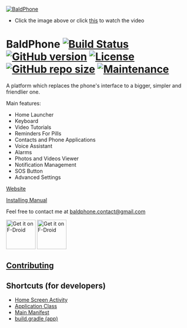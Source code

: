 [![BaldPhone](https://raw.githubusercontent.com/UriahShaulMandel/BaldPhone/master/logo/rectangle.png)](https://www.youtube.com/watch?v=G33E4XQp_Xw)
 - Click the image above or click [this](https://www.youtube.com/watch?v=G33E4XQp_Xw) to watch the video


# BaldPhone [![Build Status](https://travis-ci.com/UriahShaulMandel/BaldPhone.svg?branch=master)](https://travis-ci.com/UriahShaulMandel/BaldPhone) [![GitHub version](https://img.shields.io/github/tag/UriahShaulMandel/BaldPhone.svg)](https://github.com/UriahShaulMandel/BaldPhone/releases/latest) [![License](https://img.shields.io/github/license/UriahShaulMandel/BaldPhone)](https://github.com/UriahShaulMandel/BaldPhone/blob/master/LICENSE) [![GitHub repo size](https://img.shields.io/github/repo-size/UriahShaulMandel/BaldPhone)](https://github.com/UriahShaulMandel/BaldPhone) [![Maintenance](https://img.shields.io/maintenance/yes/2022)](https://github.com/UriahShaulMandel/BaldPhone)



A platform which replaces the phone's interface to a bigger, simpler and friendlier one.



Main features:
 - Home Launcher
 - Keyboard
 - Video Tutorials
 - Reminders For Pills
 - Contacts and Phone Applications
 - Voice Assistant
 - Alarms
 - Photos and Videos Viewer
 - Notification Management
 - SOS Button
 - Advanced Settings
 


[Website](https://sites.google.com/view/baldphone)

[Installing Manual](https://github.com/UriahShaulMandel/BaldPhone/raw/master/manual/Manual%20hebrew.pdf)

Feel free to contact me at baldphone.contact@gmail.com


[<img src="https://github.com/UriahShaulMandel/BaldPhone/blob/master/logo/direct_apk_download.png?raw=true" alt="Get it on F-Droid" height="80">](http://bit.ly/BALDPHONE)
[<img src="https://fdroid.gitlab.io/artwork/badge/get-it-on.png" alt="Get it on F-Droid" height="80">](https://f-droid.org/packages/com.bald.uriah.baldphone)



## [Contributing](https://github.com/UriahShaulMandel/BaldPhone/blob/master/CONTRIBUTING.md)

## Shortcuts (for developers)
 - [Home Screen Activity](https://github.com/UriahShaulMandel/BaldPhone/blob/master/app/src/main/java/com/bald/uriah/baldphone/activities/HomeScreenActivity.java)
 - [Application Class](https://github.com/UriahShaulMandel/BaldPhone/blob/master/app/src/main/java/com/bald/uriah/baldphone/BaldPhone.java)
 - [Main Manifest](https://github.com/UriahShaulMandel/BaldPhone/blob/master/app/src/main/AndroidManifest.xml)
 - [build.gradle (app)](https://github.com/UriahShaulMandel/BaldPhone/blob/master/app/build.gradle)

